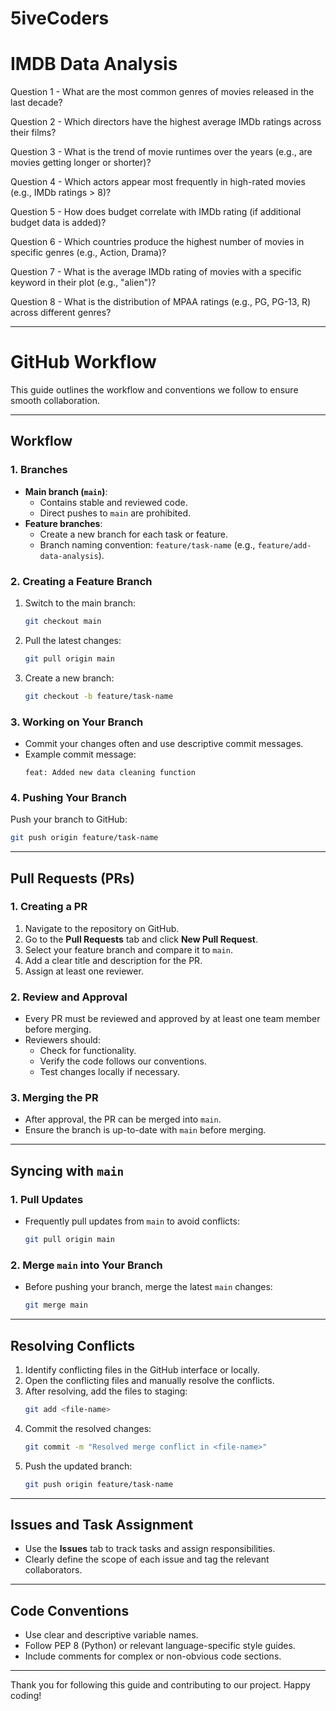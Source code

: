 # 5iveCoders

# IMDB Data Analysis

Question 1 - What are the most common genres of movies released in the last decade?

Question 2 - Which directors have the highest average IMDb ratings across their films?

Question 3 - What is the trend of movie runtimes over the years (e.g., are movies getting longer or shorter)?

Question 4 - Which actors appear most frequently in high-rated movies (e.g., IMDb ratings > 8)?

Question 5 - How does budget correlate with IMDb rating (if additional budget data is added)?

Question 6 - Which countries produce the highest number of movies in specific genres (e.g., Action, Drama)?

Question 7 - What is the average IMDb rating of movies with a specific keyword in their plot (e.g., "alien")?

Question 8 - What is the distribution of MPAA ratings (e.g., PG, PG-13, R) across different genres?

---
# GitHub Workflow

This guide outlines the workflow and conventions we follow to ensure smooth collaboration.

---

## Workflow

### 1. **Branches**
- **Main branch (`main`)**:
  - Contains stable and reviewed code.
  - Direct pushes to `main` are prohibited.
- **Feature branches**:
  - Create a new branch for each task or feature.
  - Branch naming convention: `feature/task-name` (e.g., `feature/add-data-analysis`).

### 2. **Creating a Feature Branch**
1. Switch to the main branch:
   ```bash
   git checkout main
   ```
2. Pull the latest changes:
   ```bash
   git pull origin main
   ```
3. Create a new branch:
   ```bash
   git checkout -b feature/task-name
   ```

### 3. **Working on Your Branch**
- Commit your changes often and use descriptive commit messages.
- Example commit message:
  ```
  feat: Added new data cleaning function
  ```

### 4. **Pushing Your Branch**
Push your branch to GitHub:
```bash
git push origin feature/task-name
```

---

## Pull Requests (PRs)

### 1. **Creating a PR**
1. Navigate to the repository on GitHub.
2. Go to the **Pull Requests** tab and click **New Pull Request**.
3. Select your feature branch and compare it to `main`.
4. Add a clear title and description for the PR.
5. Assign at least one reviewer.

### 2. **Review and Approval**
- Every PR must be reviewed and approved by at least one team member before merging.
- Reviewers should:
  - Check for functionality.
  - Verify the code follows our conventions.
  - Test changes locally if necessary.

### 3. **Merging the PR**
- After approval, the PR can be merged into `main`.
- Ensure the branch is up-to-date with `main` before merging.

---

## Syncing with `main`

### 1. Pull Updates
- Frequently pull updates from `main` to avoid conflicts:
  ```bash
  git pull origin main
  ```

### 2. Merge `main` into Your Branch
- Before pushing your branch, merge the latest `main` changes:
  ```bash
  git merge main
  ```

---

## Resolving Conflicts
1. Identify conflicting files in the GitHub interface or locally.
2. Open the conflicting files and manually resolve the conflicts.
3. After resolving, add the files to staging:
   ```bash
   git add <file-name>
   ```
4. Commit the resolved changes:
   ```bash
   git commit -m "Resolved merge conflict in <file-name>"
   ```
5. Push the updated branch:
   ```bash
   git push origin feature/task-name
   ```

---

## Issues and Task Assignment
- Use the **Issues** tab to track tasks and assign responsibilities.
- Clearly define the scope of each issue and tag the relevant collaborators.

---

## Code Conventions
- Use clear and descriptive variable names.
- Follow PEP 8 (Python) or relevant language-specific style guides.
- Include comments for complex or non-obvious code sections.

---

Thank you for following this guide and contributing to our project. Happy coding!

